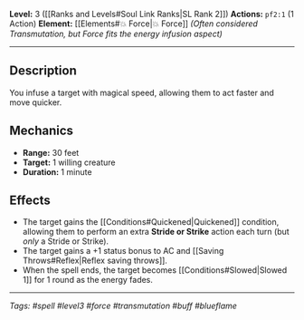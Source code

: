 **Level:** 3 ([[Ranks and Levels#Soul Link Ranks|SL Rank 2]])
**Actions:** `pf2:1` (1 Action)
**Element:** [[Elements#💥 Force|💥 Force]] *(Often considered Transmutation, but Force fits the energy infusion aspect)*

---
## Description

You infuse a target with magical speed, allowing them to act faster and move quicker.

## Mechanics

- **Range:** 30 feet
- **Target:** 1 willing creature
- **Duration:** 1 minute

## Effects

- The target gains the [[Conditions#Quickened|Quickened]] condition, allowing them to perform an extra **Stride or Strike** action each turn (but *only* a Stride or Strike).
- The target gains a +1 status bonus to AC and [[Saving Throws#Reflex|Reflex saving throws]].
- When the spell ends, the target becomes [[Conditions#Slowed|Slowed 1]] for 1 round as the energy fades.

---
*Tags: #spell #level3 #force #transmutation #buff #blueflame*
